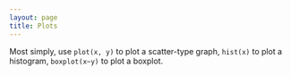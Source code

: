 ```yaml
---
layout: page
title: Plots
---
```

Most simply, use `plot(x, y)` to plot a scatter-type graph, `hist(x)` to plot a histogram, `boxplot(x~y)` to plot a boxplot.